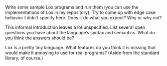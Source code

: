 Write some sample Lox programs and run them (you can use the implementations of Lox in my repository). Try to come up with edge case behavior I didn’t specify here. Does it do what you expect? Why or why not?

This informal introduction leaves a lot unspecified. List several open questions you have about the language’s syntax and semantics. What do you think the answers should be?

Lox is a pretty tiny language. What features do you think it is missing that would make it annoying to use for real programs? (Aside from the standard library, of course.)